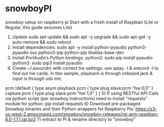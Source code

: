 # snowboyPI
snowboy setup on raspberry pi
Start with a fresh install of Raspbian (Lite or Regular, this guide assumes Lite)
1) Update
sudo apt update && sudo apt -y upgrade && sudo apt-get -y auto-remove && sudo reboot
2) Install dependencies:
sudo apt -y install python-pyaudio python3-pyaudio sox python3-pip python-pip libatlas-base-dev
3) Install PortAudio’s Python bindings:
python2:
sudo pip install pyaudio
python3:
sudo pip3 install pyaudio
4) Create ~/.asoundrc with correct hw settings. use aplay -l & arecord -l to find out hw cards.
in this sample, playback is through onboard jack & input is through usb mic

pcm.!default {
  type asym
   playback.pcm {
     type plug
     slave.pcm "hw:0,0"
   }
   capture.pcm {
     type plug
     slave.pcm "hw:1,0"
   }
}
5) If using RESTful API Calls  via python script (per snowboy instructions) need to install "requests" module for python:
pip install requests
6) Download pre-packaged Snowboy binaries and their Python wrappers for Raspberry Pis:
https://s3-us-west-2.amazonaws.com/snowboy/snowboy-releases/rpi-arm-raspbian-8.0-1.1.1.tar.bz2
7) extract to Pi & rename directory to "snowboy"

